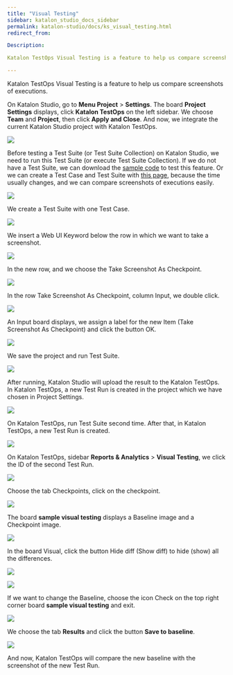 ```yaml
---
title: "Visual Testing" 
sidebar: katalon_studio_docs_sidebar
permalink: katalon-studio/docs/ks_visual_testing.html 
redirect_from:

Description: 

Katalon TestOps Visual Testing is a feature to help us compare screenshots between executions.

---
```


Katalon TestOps Visual Testing is a feature to help us compare screenshots of executions.

On Katalon Studio, go to **Menu Project** > **Settings**. The board **Project Settings** displays, click **Katalon TestOps** on the left sidebar. We choose **Team** and **Project**, then click **Apply and Close**. And now, we integrate the current Katalon Studio project with Katalon TestOps.

![](https://github.com/katalon-studio/docs-images/raw/master/katalon-studio/docs/ks_visual_testing/ks_project_setting_kt.png)

Before testing a Test Suite (or Test Suite Collection) on Katalon Studio, we need to run this Test Suite (or execute Test Suite Collection). If we do not have a Test Suite, we can download the [sample code](https://github.com/katalon-studio-samples/visual-testing-sample) to test this feature. Or we can create a Test Case and Test Suite with [this page](https://www.timeanddate.com/worldclock/), because the time usually changes, and we can compare screenshots of executions easily.

![](https://github.com/katalon-studio/docs-images/raw/master/katalon-studio/docs/ks_visual_testing/ks_test_case_sample_time.png)

We create a Test Suite with one Test Case.

![](https://github.com/katalon-studio/docs-images/raw/master/katalon-studio/docs/ks_visual_testing/ks_test_suite_sample_time.png)

We insert a Web UI Keyword below the row in which we want to take a screenshot.

![](https://github.com/katalon-studio/docs-images/raw/master/katalon-studio/docs/ks_visual_testing/ks_insert_web_ui_key.png)

In the new row, and we choose the Take Screenshot As Checkpoint.

![](https://github.com/katalon-studio/docs-images/raw/master/katalon-studio/docs/ks_visual_testing/ks_choose_take_sreenshot_checkpoint.png)

In the row Take Screenshot As Checkpoint, column Input, we double click.

![](https://github.com/katalon-studio/docs-images/raw/master/katalon-studio/docs/ks_visual_testing/ks_double_click_new_row.png)

An Input board displays, we assign a label for the new Item (Take Screenshot As Checkpoint) and click the button OK.

![](https://github.com/katalon-studio/docs-images/raw/master/katalon-studio/docs/ks_visual_testing/ks_input_value_checkpoint.png)

We save the project and run Test Suite.

![](https://github.com/katalon-studio/docs-images/raw/master/katalon-studio/docs/ks_visual_testing/ks_run_test_suite.png)

After running, Katalon Studio will upload the result to the Katalon TestOps. In Katalon TestOps, a new Test Run is created in the project which we have chosen in Project Settings. 

![](https://github.com/katalon-studio/docs-images/raw/master/katalon-studio/docs/ks_visual_testing/kt_test_run_visual_testing.png)

On Katalon TestOps, run Test Suite second time. After that, in Katalon TestOps, a new Test Run is created.

![](https://github.com/katalon-studio/docs-images/raw/master/katalon-studio/docs/ks_visual_testing/kt_new_test_run.png)

On Katalon TestOps, sidebar **Reports & Analytics** > **Visual Testing**, we click the ID of the second Test Run.

![](https://github.com/katalon-studio/docs-images/raw/master/katalon-studio/docs/ks_visual_testing/kt_visual_testing_click_id.png)

Choose the tab Checkpoints, click on the checkpoint.

![](https://github.com/katalon-studio/docs-images/raw/master/katalon-studio/docs/ks_visual_testing/kt_visual_testing_checkpoint.png)

The board **sample visual testing** displays a Baseline image and a Checkpoint image.

![](https://github.com/katalon-studio/docs-images/raw/master/katalon-studio/docs/ks_visual_testing/kt_visual_testing_chekpoint_baseline.png)

In the board Visual, click the button Hide diff (Show diff) to hide (show) all the differences. 

![](https://github.com/katalon-studio/docs-images/raw/master/katalon-studio/docs/ks_visual_testing/kt_visual_testing_hide_diff.png)

![](https://github.com/katalon-studio/docs-images/raw/master/katalon-studio/docs/ks_visual_testing/kt_show_diff_visual_testing.png)

If we want to change the Baseline, choose the icon Check on the top right corner board **sample visual testing** and exit.

![](https://github.com/katalon-studio/docs-images/raw/master/katalon-studio/docs/ks_visual_testing/kt_check_new_baseline.png)

We choose the tab **Results** and click the button **Save to baseline**.

![](https://github.com/katalon-studio/docs-images/raw/master/katalon-studio/docs/ks_visual_testing/kt_click_new_baseline.png)

And now, Katalon TestOps will compare the new baseline with the screenshot of the new Test Run.